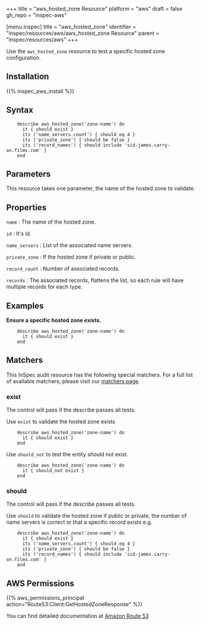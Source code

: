 +++
title = "aws_hosted_zone Resource"
platform = "aws"
draft = false
gh_repo = "inspec-aws"

[menu.inspec]
title = "aws_hosted_zone"
identifier = "inspec/resources/aws/aws_hosted_zone Resource"
parent = "inspec/resources/aws"
+++

Use the `aws_hosted_zone` resource to test a specific hosted zone configuration.

## Installation

{{% inspec_aws_install %}}

## Syntax

````
    describe aws_hosted_zone('zone-name') do
      it { should exist }
      its ('name_servers.count') { should eq 4 }
      its ('private_zone') { should be false }
      its ('record_names') { should include 'sid-james.carry-on.films.com' }
    end
````    

## Parameters

This resource takes one parameter, the name of the hosted zone to validate.


## Properties

`name`
: The name of the hosted zone.

`id`
: It's id.

`name_servers`
: List of the associated name servers.

`private_zone`
: If the hosted zone if private or public.

`record_count`
: Number of associated records.

`records`
: The associated records, flattens the list, so each rule will have multiple records for each type.

## Examples


**Ensure a specific hosted zone exists.**

````
    describe aws_hosted_zone('zone-name') do
      it { should exist }
    end
````

## Matchers

This InSpec audit resource has the following special matchers. For a full list of available matchers, please visit our [matchers page](https://www.inspec.io/docs/reference/matchers/).

### exist

The control will pass if the describe passes all tests.

Use `exist` to validate the hosted zone exists
````
    describe aws_hosted_zone('zone-name') do
      it { should exist }
    end
````
Use `should_not` to test the entity should not exist.
````
    describe aws_hosted_zone('zone-name') do
      it { should_not exist }
    end
````

### should

The control will pass if the describe passes all tests.

Use `should` to validate the hosted zone if public or private, the number of name servers is correct or that a specific record exists e.g.

````
    describe aws_hosted_zone('zone-name') do
      it { should exist }
      its ('name_servers.count') { should eq 4 }
      its ('private_zone') { should be false }
      its ('record_names') { should include 'sid-james.carry-on.films.com' }
    end

````

## AWS Permissions

{{% aws_permissions_principal action="Route53:Client:GetHostedZoneResponse" %}}

You can find detailed documentation at [Amazon Route 53](https://docs.aws.amazon.com/Route53/latest/DeveloperGuide/r53-api-permissions-ref.html)
